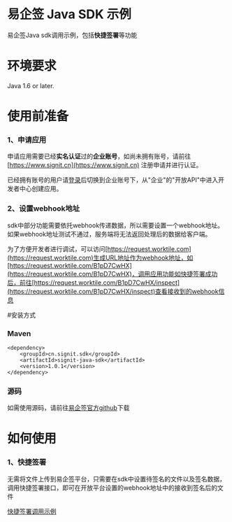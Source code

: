 
# 易企签 Java SDK 示例

易企签Java sdk调用示例，包括**快捷签署**等功能

# 环境要求
Java 1.6 or later.

# 使用前准备
### 1、申请应用
申请应用需要已经**实名认证**过的**企业账号**，如尚未拥有账号，请前往[https://www.signit.cn](https://www.signit.cn) 注册申请并进行认证。

已经拥有账号的用户请[登录](https://app.signit.cn/login)后切换到企业账号下，从"企业"的"开放API"中进入开发者中心创建应用。

### 2、设置webhook地址
sdk中部分功能需要依托webhook传递数据，所以需要设置一个webhook地址。如果webhook地址测试不通过，服务端将无法返回处理后的数据给客户端。

为了方便开发者进行调试，可以访问[https://request.worktile.com](https://request.worktile.com)生成URL地址作为webhook地址，如[https://request.worktile.com/B1pD7CwHX](https://request.worktile.com/B1pD7CwHX)，调用应用功能如快捷签署成功后，前往[https://request.worktile.com/B1pD7CwHX/inspect](https://request.worktile.com/B1pD7CwHX/inspect)查看接收到的webhook信息

#安装方式


### Maven

	<dependency>
		<groupId>cn.signit.sdk</groupId>
		<artifactId>signit-java-sdk</artifactId>
		<version>1.0.1</version>
	</dependency>

### 源码
如需使用源码，请前往[易企签官方github](https://github.com/signit-wesign/java-sdk)下载



# 如何使用
### 1、快捷签署

无需将文件上传到易企签平台，只需要在sdk中设置待签名的文件以及签名数据，调用快捷签署接口，即可在开放平台设置的webhook地址中的接收到签名后的文件

[快捷签署调用示例](https://github.com/signit-wesign/java-sdk-sample/blob/master/src/main/java/sample/QuickSignatureDemo.java)
